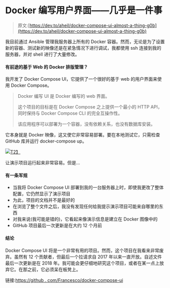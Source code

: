 # Docker 编写用户界面——几乎是一件事

> 原文:[https://dev.to/aheil/docker-compose-ui-almost-a-thing-g0b](https://dev.to/aheil/docker-compose-ui-almost-a-thing-g0b)

我目前通过 Ansible 管理我服务器上所有的 Docker 容器。然而，无论是为了设置新的容器、测试新的映像还是在紧急情况下进行调试，我都使用 ssh 连接到我的服务器，并对 shell 进行了大量修改。

#### [](#promising-webbased-docker-compose-management)有前途的基于 Web 的 Docker 排版管理？

我开发了 Docker Compose UI，它提供了一个很好的基于 web 的用户界面来使用 Docker Compose。

> Docker 编写 UI 是 Docker 编写的 web 界面。
> 
> 这个项目的目标是在 Docker Compose 之上提供一个最小的 HTTP API，同时保持与 Docker Compose CLI 的完全互操作性。
> 
> 该应用程序可以部署为一个容器，没有依赖关系，也没有数据库安装。

它本身就是 Docker 映像，这又使它非常容易部署。要在本地测试它，只需检查 GitHub 库并运行 docker-compose up。

[![](../Images/097409983758b7c23a0d3fb9dcdc7cdb.png)T2】](https://res.cloudinary.com/practicaldev/image/fetch/s--3XEE7Wpi--/c_limit%2Cf_auto%2Cfl_progressive%2Cq_auto%2Cw_880/https://i1.wp.com/www.aheil.de/wp-content/uploads/2019/05/image-13.png%3Fssl%3D1)

让演示项目运行起来非常容易。但是…

#### [](#there-is-a-catch)有一条军规

*   当我将 Docker Compose UI 部署到我的一台服务器上时，即使我更改了整体配置，它仍然显示了演示项目
*   为此，项目的文档并不是最好的
*   在浏览了整个文件之后，我没有发现任何给我提示演示项目可能来自哪里的东西
*   对我来说(我可能是错的)，它看起来像演示信息是建立在 Docker 图像中的
*   GitHub 项目最后一次更新是在大约 12 个月前

#### [](#conclusion)结论

Docker Compose UI 将是一个非常有用的项目。然而，这个项目在我看来非常废弃。虽然有 12 个贡献者，但最后一个拉请求自 2017 年以来一直开放。自述文件最后一次更新是在 2018 年。我可能会更仔细地研究这个项目，或者在某一点上放弃它。在那之前，它必须呆在板凳上。

链接:[https://github . com/Francesco/docker-compose-ui](https://github.com/francescou/docker-compose-ui)